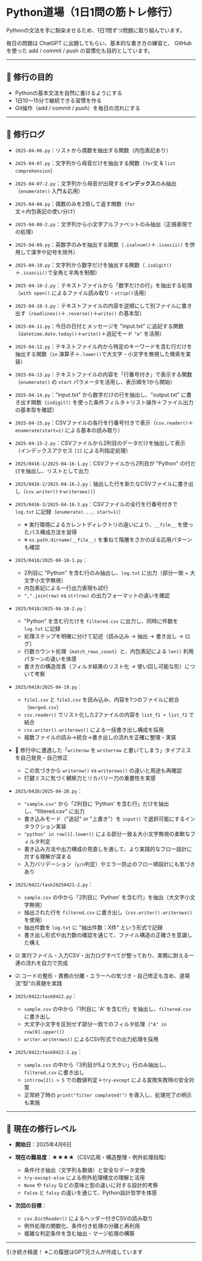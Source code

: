 # Python道場（1日1問の筋トレ修行）

Pythonの文法を手に馴染ませるため、1日1問ずつ問題に取り組んでいます。

毎日の問題は ChatGPT に出題してもらい、基本的な書き方の練習と、
GitHub を使った add / commit / push の習慣化も目的としています。

---

## 🥋 修行の目的

- Pythonの基本文法を自然に書けるようにする
- 1日10〜15分で継続できる習慣を作る
- Git操作（add / commit / push）を毎日の流れにする

---

## 📅 修行ログ

- `2025-04-06.py`：リストから偶数を抽出する関数（内包表記あり）
- `2025-04-07.py`：文字列から母音だけを抽出する関数（`for`文 & `list comprehension`）
- `2025-04-07-2.py`：文字列から母音が出現する**インデックス**のみ抽出（`enumerate()` 入門＆応用）
- `2025-04-08.py`：偶数のみを2倍して返す関数（`for`文＋内包表記の使い分け）
- `2025-04-08-2.py`：文字列から小文字アルファベットのみ抽出（正規表現での処理）
- `2025-04-09.py`：英数字のみを抽出する関数（`.isalnum()`＋`.isascii()` を併用して漢字や記号を除外）
- `2025-04-10.py`：文字列から数字だけを抽出する関数（`.isdigit()`＋`.isascii()`で全角と半角を制御）
- `2025-04-10-2.py`：テキストファイルから「数字だけの行」を抽出する処理（`with open()` によるファイル読み取り・`strip()`活用）
- `2025-04-10-3.py`：テキストファイルの内容を逆順にして別ファイルに書き出す（`readlines()`＋`.reverse()`＋`write()` の基本型）
- `2025-04-11.py`：今日の日付とメッセージを "input.txt" に追記する関数（`datetime.date.today()`＋`write()`＋追記モード `"a"` を活用）
- `2025-04-12.py`：テキストファイル内から特定のキーワードを含む行だけを抽出する関数（`in` 演算子＋`.lower()`で大文字・小文字を無視した検索を実装）
- `2025-04-13.py`：テキストファイルの内容を「行番号付き」で表示する関数（`enumerate()` の `start` パラメータを活用し、表示順を1から開始）
- `2025-04-14.py`："input.txt" から数字だけの行を抽出し、"output.txt" に書き出す関数（`isdigit()` を使った条件フィルタ＋リスト操作＋ファイル出力の基本型を確認）
- `2025-04-15.py`：CSVファイルの各行を行番号付きで表示（`csv.reader()`＋`enumerate(start=1)` による基本の読み取り）
- `2025-04-15-2.py`：CSVファイルから2列目のデータだけを抽出して表示（インデックスアクセス `[1]` による列指定処理）
- `2025/0416-1/2025-04-16-1.py`：CSVファイルから2列目が "Python" の行だけを抽出し、リストとして出力
- `2025/0416-2/2025-04-16-2.py`：抽出した行を新たなCSVファイルに書き出し（`csv.writer()`＋`writerows()`）
- `2025/0416-3/2025-04-16-3.py`：CSVファイルの全行を行番号付きで `log.txt` に記録（`enumerate(..., start=1)`）
  - ※ 実行環境によるカレントディレクトリの違いにより、`__file__` を使ったパス構成方法を習得
  - ※ `os.path.dirname(__file__)` を重ねて階層をさかのぼる応用パターンも確認
- `2025/0418/2025-04-18-1.py`：
  - 2列目に "Python" を含む行のみ抽出し、`log.txt` に出力（部分一致 + 大文字小文字無視）
  - 内包表記による一行出力表現も試行
  - `",".join(row)` vs `str(row)` の出力フォーマットの違いを確認
- `2025/0418/2025-04-18-2.py`：
  - "Python" を含む行だけを `filtered.csv` に出力し、同時に件数を `log.txt` に記録
  - 処理ステップを明確に分けて記述（読み込み → 抽出 → 書き出し → ログ）
  - 行数カウント処理（`match_rows_count`）と、内包表記による `len()` 利用パターンの違いを体感
  - 書き方の構造改善（フィルタ結果のリスト化 → 使い回し可能な形）について考察
- `2025/0419/2025-04-19.py`：
  - `file1.csv` と `file2.csv` を読み込み、内容を1つのファイルに統合（`merged.csv`）
  - `csv.reader()` でリスト化した2ファイルの内容を `list_f1 + list_f2` で結合
  - `csv.writer().writerows()` による一括書き出し構成を採用
  - 複数ファイルの読み→統合→書き出しの流れを正確に整理・実装

- 🌱 修行中に遭遇した「`writerow` を `writerrow` と書いてしまう」タイプミスを自己発見・自己修正
  - この気づきから `writerow()` vs `writerows()` の違いと用途も再確認
  - 打鍵ミスに気づく観察力とリカバリー力の重要性を実感
- `2025/0420/2025-04-20.py`：
  - `"sample.csv"` から「2列目に 'Python' を含む行」だけを抽出し、"filtered.csv" に出力
  - 書き込みモード（"追記" or "上書き"）を `input()` で選択可能にするインタラクション実装
  - `"python" in row[1].lower()` による部分一致＆大小文字無視の柔軟なフィルタ判定
  - 書き込み方法や出力構成の見直しを通して、より実践的なフロー設計に対する理解が深まる
  - 入力バリデーション（`y/n`判定）やエラー防止のフロー順設計にも気づきあり
- `2025/0421/task20250421-2.py`：
  - `sample.csv` の中から「2列目に 'Python' を含む行」を抽出（大文字小文字無視）
  - 抽出された行を `filtered.csv` に書き出し（`csv.writer().writerows()` を使用）
  - 抽出件数を `log.txt` に "抽出件数：X件" という形式で記録
  - 書き出し形式や出力数の確認を通じて、ファイル構造の正確さを意識した構え

- ☑ 実行ファイル・入力CSV・出力ログすべてが整っており、実務に耐える一連の流れを自力で完成
- ☑ コードの整形・責務の分離・エラーへの気づき・自己修正も含め、道場流“型”の真髄を実践
- `2025/0422/task0422.py`：
  - `sample.csv` の中から「1列目に 'A' を含む行」を抽出し、`filtered.csv` に書き出し
  - 大文字小文字を区別せず部分一致でのフィルタ処理（`"A" in row[0].upper()`）
  - `writer.writerows()` によるCSV形式での出力処理を採用

- `2025/0422/task0422-2.py`：
  - `sample.csv` の中から「3列目が5より大きい」行のみ抽出し、`filtered.csv` に書き出し
  - `int(row[2]) > 5` での数値判定＋`try-except` による変換失敗時の安全対策
  - 正常終了時の `print("filter completed!")` を導入し、処理完了の明示も実施

---

## 🧗 現在の修行レベル

- **開始日**：2025年4月6日
- **現在の難易度**：★★★★（CSV応用・構造整理・例外処理段階）
  - 条件付き抽出（文字列＆数値）と安全なデータ変換
  - `try-except-else` による例外処理構文の理解と活用
  - `None` や `falsy` などの意味と型の違いに対する設計的考察
  - `False` と `falsy` の違いを通じて、Python設計哲学を体感

- **次回の目標**：
  - `csv.DictReader()` によるヘッダー付きCSVの読み取り
  - 例外処理の関数化、条件付き処理の分離と再利用
  - 複雑な判定条件を含む抽出・マージ処理の構築

---

引き続き精進！
※この履歴はGPT兄さんが作成しています
